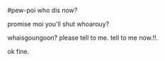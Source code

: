 #pew-poi
who dis now?

promise moi you'll shut
whoarouy?

whaisgoungoon?
please tell to me.
tell to me now.!!.

ok fine.
